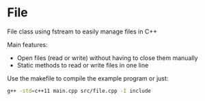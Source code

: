 # File
File class using fstream to easily manage files in C++  

Main features:
* Open files (read or write) without having to close them manually
* Static methods to read or write files in one line  

Use the makefile to compile the example program or just: 
```bash
g++ -std=c++11 main.cpp src/file.cpp -I include
```